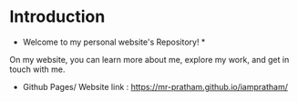 # Introduction
* Welcome to my personal website's Repository! *

On my website, you can learn more about me, explore my work, and get in touch with me.

* Github Pages/ Website link : https://mr-pratham.github.io/iampratham/
